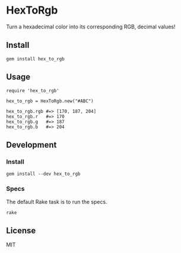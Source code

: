 # HexToRgb

Turn a hexadecimal color into its corresponding RGB, decimal values!

## Install

```
gem install hex_to_rgb
```

## Usage

```
require 'hex_to_rgb'

hex_to_rgb = HexToRgb.new("#ABC")

hex_to_rgb.rgb #=> [170, 187, 204]
hex_to_rgb.r   #=> 170
hex_to_rgb.g   #=> 187
hex_to_rgb.b   #=> 204
```

## Development

### Install

```
gem install --dev hex_to_rgb
```


### Specs

The default Rake task is to run the specs.

```
rake
```

## License

MIT

